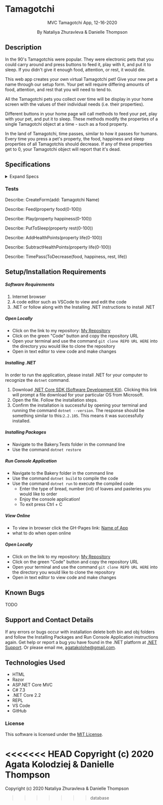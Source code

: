 # Tamagotchi

<div align="center">

</div>
<p align="center">MVC Tamagotchi App, 12-16-2020</p>
<p align="center"> By Nataliya Zhuravleva & Danielle Thompson</p>

## Description

In the 90's Tamagotchis were popular. They were electronic pets that you could carry around and press buttons to feed it, play with it, and put it to sleep. If you didn't give it enough food, attention, or rest, it would die.

This web app creates your own virtual Tamagotchi pet! Give your new pet a name through our setup form. Your pet will require differing amounts of food, attention, and rest that you will need to tend to.

All the Tamagotchi pets you collect over time will be display in your home screen with the values of their individual needs (i.e. their properties).

Different buttons in your home page will call methods to feed your pet, play with your pet, and put it to sleep. These methods modify the properties of a single Tamagotchi object at a time - such as a food property.

In the land of Tamagotchi, time passes, similar to how it passes for humans. Every time you press a pet's property, the food, happiness and sleep properties of all Tamagotchis should decrease. If any of these properties get to 0, your Tamagotchi object will report that it's dead.

## Specifications

<details>
  <summary>Expand Specs</summary>

### Describe: Pet()

| Test                                                                       | Expect                                       |
| -------------------------------------------------------------------------- | -------------------------------------------- |
| Create a Pet Object with properties: Name, Id, Food, Happiness, Rest, Life | Pet(string Name, int Id, int Food, int Life) |

|

</details>

### Tests

Describe: CreateForm(add: Tamagotchi Name)

Describe: Feed(property food(0-100)) 

Describe: Play(property happiness(0-100))

Describe: PutToSleep(property rest(0-100))

Describe: AddHealthPoints(property life(0-100))

Describe: SubtractHealthPoints(property life(0-100))

Describe: TimePass(ToDecrease(food, happiness, rest, life))

## Setup/Installation Requirements

##### Software Requirements

1. Internet browser
2. A code editor such as VSCode to view and edit the code
3. .NET or follow along with the Installing .NET instructions to install .NET

##### Open Locally

- Click on the link to my repository: [My Repository](https://github.com/agatakolohe/PierresBakery.Solution.git)
- Click on the green "Code" button and copy the repository URL
- Open your terminal and use the command `git clone REPO URL HERE` into the directory you would like to clone the repository
- Open in text editor to view code and make changes

##### Installing .NET

In order to run the application, please install .NET for your computer to recognize the `dotnet` command.

1. Download [.NET Core SDK (Software Development Kit)](https://dotnet.microsoft.com/download/thank-you/dotnet-sdk-2.2.106-macos-x64-installer). Clicking this link will prompt a file download for your particular OS from Microsoft.
2. Open the file. Follow the installation steps.
3. Confirm the installation is successful by opening your terminal and running the command `dotnet --version`. The response should be something similar to this:`2.2.105`. This means it was successfully installed.

##### Installing Packages

- Navigate to the Bakery.Tests folder in the command line
- Use the command `dotnet restore`

##### Run Console Application

- Navigate to the Bakery folder in the command line
- Use the command `dotnet build` to compile the code
- Use the command `dotnet run` to execute the compiled code
  - Enter the type of bread, number (int) of loaves and pasteries you would like to order
  - Enjoy the console application!
  - To exit press Ctrl + C

##### View Online

- To view in browser click the GH-Pages link: [Name of App](URL)
- what to do when open online

##### Open Locally

- Click on the link to my repository: [My Repository](URL)
- Click on the green "Code" button and copy the repository URL
- Open your terminal and use the command `git clone REPO URL HERE` into the directory you would like to clone the repository
- Open in text editor to view code and make changes

## Known Bugs

TODO

## Support and Contact Details

If any errors or bugs occur with installation delete both bin and obj folders and follow the Installing Packages and Run Console Application instructions again. Get help or report a bug you have found in the .NET platform at [.NET Support](https://dotnet.microsoft.com/platform/support). Or please email me, <agatakolohe@gmail.com>.

## Technologies Used

- HTML
- Razor
- ASP.NET Core MVC
- C# 7.3
- .NET Core 2.2
- REPL
- VS Code
- GitHub

### License

This software is licensed under the [MIT License](https://choosealicense.com/licenses/mit/).

<<<<<<< HEAD
Copyright (c) 2020 Agata Kolodziej & Danielle Thompson
=======
Copyright (c) 2020 Nataliya Zhuravleva & Danielle Thompson
>>>>>>> database

